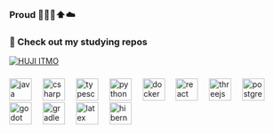 
### Proud 🦎🪽✨⬆️☁️


### 🏢 Check out my studying repos
[![HUJI ITMO](https://img.shields.io/badge/GitHub-HUJI_ITMO-181717?style=for-the-badge&logo=github)](https://github.com/huji-itmo)


###

<!-- <div align="center">
  <img height="300" src="https://media1.tenor.com/m/79olVFRJwD0AAAAd/%D0%B2%D0%BE%D1%82-%D0%BA%D0%BE%D0%BC%D1%83-%D1%82%D0%BE.gif"  />
</div> -->

###

<div align="left">
  <img src="https://skillicons.dev/icons?i=java" height="40" alt="java logo"  />
  <img width="12" />
  <img src="https://skillicons.dev/icons?i=cs" height="40" alt="csharp logo"  />
  <img width="12" />
  <img src="https://skillicons.dev/icons?i=ts" height="40" alt="typescript logo"  />
  <img width="12" />
  <img src="https://skillicons.dev/icons?i=py" height="40" alt="python logo"  />
  <img width="12" />
  <img src="https://skillicons.dev/icons?i=docker" height="40" alt="docker logo"  />
  <img width="12" />
  <img src="https://skillicons.dev/icons?i=react" height="40" alt="react logo"  />
  <img width="12" />
  <img src="https://skillicons.dev/icons?i=threejs" height="40" alt="threejs logo"  />
  <img width="12" />
  <img src="https://skillicons.dev/icons?i=postgres" height="40" alt="postgresql logo"  />
  <img width="12" />
  <img src="https://skillicons.dev/icons?i=godot" height="40" alt="godot logo"  />
  <img width="12" />
  <img src="https://skillicons.dev/icons?i=gradle" height="40" alt="gradle logo"  />
  <img width="12" />
  <img src="https://skillicons.dev/icons?i=latex" height="40" alt="latex logo"  />
  <img width="12" />
  <img src="https://skillicons.dev/icons?i=hibernate" height="40" alt="hibernate logo"  />
</div>

###
